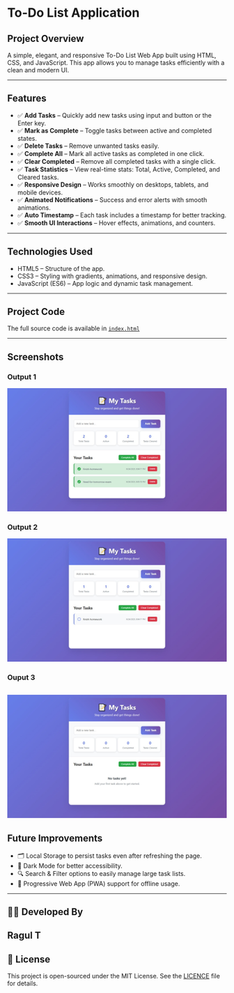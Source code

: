 # To-Do List Application

## Project Overview

A simple, elegant, and responsive To-Do List Web App built using HTML, CSS, and JavaScript. This app allows you to manage tasks efficiently with a clean and modern UI.

---

## Features

- ✅ **Add Tasks** – Quickly add new tasks using input and button or the Enter key.
- ✅ **Mark as Complete** – Toggle tasks between active and completed states.
- ✅ **Delete Tasks** – Remove unwanted tasks easily.
- ✅ **Complete All** – Mark all active tasks as completed in one click.
- ✅ **Clear Completed** – Remove all completed tasks with a single click.
- ✅ **Task Statistics** – View real-time stats: Total, Active, Completed, and Cleared tasks.
- ✅ **Responsive Design** – Works smoothly on desktops, tablets, and mobile devices.
- ✅ **Animated Notifications** – Success and error alerts with smooth animations.
- ✅ **Auto Timestamp** – Each task includes a timestamp for better tracking.
- ✅ **Smooth UI Interactions** – Hover effects, animations, and counters.


---

## Technologies Used

- HTML5 – Structure of the app.
- CSS3 – Styling with gradients, animations, and responsive design.
- JavaScript (ES6) – App logic and dynamic task management.

---

## Project Code

The full source code is available in [`index.html`](index.html)

---

## Screenshots

### Output 1

![Ouput 1](Outputs/Screenshot1.jpg)

### Output 2

![Ouput 2](Outputs/Screenshot2.jpg)

### Ouput 3

![Ouput 3](Outputs/Screenshot3.jpg)
---

## Future Improvements

- 🗂 Local Storage to persist tasks even after refreshing the page.
- 🎨 Dark Mode for better accessibility.
- 🔍 Search & Filter options to easily manage large task lists.
- 📱 Progressive Web App (PWA) support for offline usage.
---

## 👨‍💻 Developed By

**Ragul T**  
---

## 📝 License

This project is open-sourced under the MIT License. See the [LICENCE](LICENCE) file for details.




